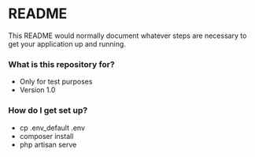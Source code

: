 # README #

This README would normally document whatever steps are necessary to get your application up and running.

### What is this repository for? ###

* Only for test purposes
* Version 1.0

### How do I get set up? ###

* cp .env_default .env
* composer install
* php artisan serve
